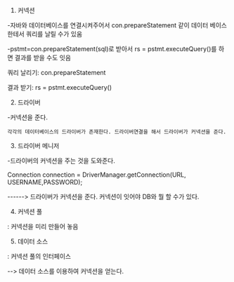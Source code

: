 1. 커넥션

-자바와 데이터베이스를 연결시켜주어서 con.prepareStatement 같이 데이터 베이스한테서 쿼리를 날릴 수가 있움

-pstmt=con.prepareStatement(sql)로 받아서 rs = pstmt.executeQuery()를 하면 결과를 받을 수도 잇음

쿼리 날리기: con.prepareStatement

결과 받기: rs = pstmt.executeQuery()

2. 드라이버

-커넥션을 준다.

    각각의 데이터베이스의 드라이버가 존재한다. 드라이버연결을 해서 드라이버가 커넥션을 준다.

3. 드라이버 메니저

-드라이버의 커넥션을 주는 것을 도와준다.

Connection connection = DriverManager.getConnection(URL, USERNAME,PASSWORD);

------> 드라이버가 커넥션을 준다. 커넥션이 잇어야 DB와 뭘 할 수가 있다.

4. 커넥션 풀

: 커넥션을 미리 만들어 놓음

5. 데이터 소스

: 커넥션 풀의 인터페이스

--> 데이터 소스를 이용하여 커넥션을 얻는다.

